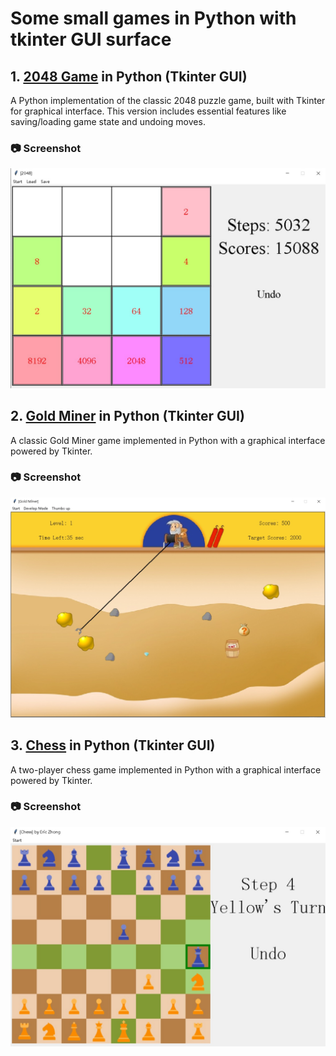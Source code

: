 # Some small games in Python with tkinter GUI surface

## 1. [2048 Game](./Game2048) in Python (Tkinter GUI)
A Python implementation of the classic 2048 puzzle game, built with Tkinter for graphical interface. This version includes essential features like saving/loading game state and undoing moves.

### 📷 Screenshot
![](./Game2048/Screenshots2048.jpg)

## 2. [Gold Miner](./GoldMiner) in Python (Tkinter GUI)

A classic Gold Miner game implemented in Python with a graphical interface powered by Tkinter.

### 📷 Screenshot
![](./GoldMiner/ScreenshotsGoldMiner.jpg)

## 3. [Chess](./Chess) in Python (Tkinter GUI)

A two-player chess game implemented in Python with a graphical interface powered by Tkinter.

### 📷 Screenshot
![](./Chess/ScreenshotChess.jpg)
